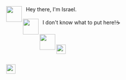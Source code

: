 <img align="left" height="42" src="https://media.giphy.com/media/sH5dIth0UMhiPcRSGK/giphy.gif"/>

<div>
&nbsp&nbspHey there, I'm Israel. <br>
</div>

<br>

<img align="left" height="42" src="https://media.giphy.com/media/ovUOTZJg6zNFdySybT/giphy.gif"/>
<div>
&nbsp&nbspI don't know what to put here!☕
</div>

<br>

<img align="left" height="42" src="https://media.giphy.com/media/Scoi0yrq3Km4iHkTQJ/giphy.gif"/>
<div>
<code>
<a href="https://www.instagram.com/israel.ld/">
<img height="25" src="https://www.flaticon.com/svg/static/icons/svg/1400/1400829.svg"></a>
&nbsp 
<a href="https://www.linkedin.com/in/israellimadias">
<img height="25" src="https://www.flaticon.com/svg/static/icons/svg/1384/1384030.svg">
</code>
</div>

